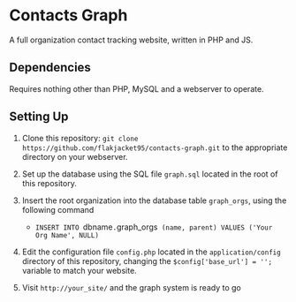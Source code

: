 # Contacts Graph

A full organization contact tracking website, written in PHP and JS.

## Dependencies

Requires nothing other than PHP, MySQL and a webserver to operate.

## Setting Up

1. Clone this repository: `git clone https://github.com/flakjacket95/contacts-graph.git` to the appropriate directory on your webserver.
2. Set up the database using the SQL file `graph.sql` located in the root of this repository.
3. Insert the root organization into the database table `graph_orgs`, using the following command
    * `INSERT INTO `dbname`.`graph_orgs` (name, parent) VALUES ('Your Org Name', NULL)`
4. Edit the configuration file `config.php` located in the `application/config` directory of this repository, changing the `$config['base_url'] = '';` variable to match your website.

5. Visit `http://your_site/` and the graph system is ready to go
